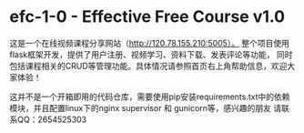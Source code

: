 # efc-1-0 - Effective Free Course v1.0
这是一个在线视频课程分享网站（http://120.78.155.210:5005）。
整个项目使用flask框架开发，提供了用户注册、视频学习、资料下载、发表评论等功能，
同时包括课程相关的CRUD等管理功能。具体情况请参照首页右上角帮助信息，欢迎大家体验！

这并不是一个开箱即用的代码仓库，需要使用pip安装requirements.txt中的依赖模块，并且配置linux下的nginx supervisor 和 gunicorn等，感兴趣的朋友
请联系QQ：2654525303
